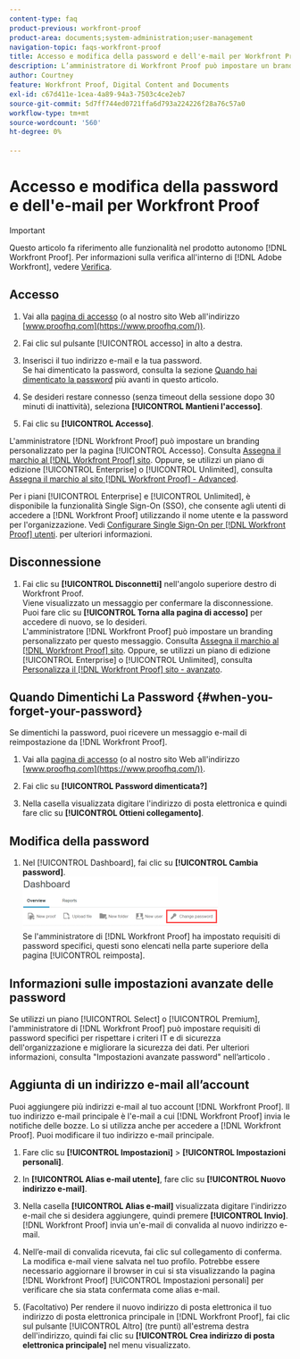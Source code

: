 ```yaml
---
content-type: faq
product-previous: workfront-proof
product-area: documents;system-administration;user-management
navigation-topic: faqs-workfront-proof
title: Accesso e modifica della password e dell'e-mail per Workfront Proof
description: L’amministratore di Workfront Proof può impostare un branding personalizzato per la pagina di accesso. Consulta Marchio del sito Workfront Proof. Oppure, se utilizzi un piano Enterprise o Unlimited edition, consulta Brand the Workfront Proof site - advanced .
author: Courtney
feature: Workfront Proof, Digital Content and Documents
exl-id: c67d411e-1cea-4a89-94a3-7503c4ce2eb7
source-git-commit: 5d7ff744ed0721ffa6d793a224226f28a76c57a0
workflow-type: tm+mt
source-wordcount: '560'
ht-degree: 0%

---
```


# Accesso e modifica della password e dell&#39;e-mail per Workfront Proof

>[!IMPORTANT]
>
>Questo articolo fa riferimento alle funzionalità nel prodotto autonomo [!DNL Workfront Proof]. Per informazioni sulla verifica all&#39;interno di [!DNL Adobe Workfront], vedere [Verifica](../../../review-and-approve-work/proofing/proofing.md).

## Accesso

1. Vai alla [pagina di accesso](https://www.proofhq.com/login) (o al nostro sito Web all&#39;indirizzo [www.proofhq.com](https://www.proofhq.com/)).

1. Fai clic sul pulsante [!UICONTROL accesso] in alto a destra.
1. Inserisci il tuo indirizzo e-mail e la tua password.\
   Se hai dimenticato la password, consulta la sezione [Quando hai dimenticato la password](#when-you-forget-your-password) più avanti in questo articolo.

1. Se desideri restare connesso (senza timeout della sessione dopo 30 minuti di inattività), seleziona **[!UICONTROL Mantieni l&#39;accesso]**.
1. Fai clic su **[!UICONTROL Accesso]**.

L&#39;amministratore [!DNL Workfront Proof] può impostare un branding personalizzato per la pagina [!UICONTROL Accesso]. Consulta [Assegna il marchio al  [!DNL Workfront Proof] sito](../../../workfront-proof/wp-acct-admin/branding/brand-wp-site.md). Oppure, se utilizzi un piano di edizione [!UICONTROL Enterprise] o [!UICONTROL Unlimited], consulta [Assegna il marchio al sito [!DNL Workfront Proof]  - Advanced](../../../workfront-proof/wp-acct-admin/branding/brand-wp-site-advanced.md).

Per i piani [!UICONTROL Enterprise] e [!UICONTROL Unlimited], è disponibile la funzionalità Single Sign-On (SSO), che consente agli utenti di accedere a [!DNL Workfront Proof] utilizzando il nome utente e la password per l&#39;organizzazione. Vedi [Configurare Single Sign-On per [!DNL Workfront Proof] utenti](../../../workfront-proof/wp-acct-admin/account-settings/configure-sso-for-wp-users.md). per ulteriori informazioni.

## Disconnessione

1. Fai clic su **[!UICONTROL Disconnetti]** nell&#39;angolo superiore destro di Workfront Proof.\
   Viene visualizzato un messaggio per confermare la disconnessione. Puoi fare clic su **[!UICONTROL Torna alla pagina di accesso]** per accedere di nuovo, se lo desideri.\
   L&#39;amministratore [!DNL Workfront Proof] può impostare un branding personalizzato per questo messaggio. Consulta [Assegna il marchio al  [!DNL Workfront Proof] sito](../../../workfront-proof/wp-acct-admin/branding/brand-wp-site.md). Oppure, se utilizzi un piano di edizione [!UICONTROL Enterprise] o [!UICONTROL Unlimited], consulta [Personalizza il  [!DNL Workfront Proof] sito - avanzato](../../../workfront-proof/wp-acct-admin/branding/brand-wp-site-advanced.md).

## Quando Dimentichi La Password {#when-you-forget-your-password}

Se dimentichi la password, puoi ricevere un messaggio e-mail di reimpostazione da [!DNL Workfront Proof].

1. Vai alla [pagina di accesso](https://www.proofhq.com/login) (o al nostro sito Web all&#39;indirizzo [www.proofhq.com](https://www.proofhq.com/)).

1. Fai clic su **[!UICONTROL Password dimenticata?]**
1. Nella casella visualizzata digitare l&#39;indirizzo di posta elettronica e quindi fare clic su **[!UICONTROL Ottieni collegamento]**.

## Modifica della password

1. Nel [!UICONTROL Dashboard], fai clic su **[!UICONTROL Cambia password]**.\
   ![Change_passowrd.png](assets/change-passowrd-350x95.png)\
   Se l&#39;amministratore di [!DNL Workfront Proof] ha impostato requisiti di password specifici, questi sono elencati nella parte superiore della pagina [!UICONTROL reimposta].

## Informazioni sulle impostazioni avanzate delle password

Se utilizzi un piano [!UICONTROL Select] o [!UICONTROL Premium], l&#39;amministratore di [!DNL Workfront Proof] può impostare requisiti di password specifici per rispettare i criteri IT e di sicurezza dell&#39;organizzazione e migliorare la sicurezza dei dati. Per ulteriori informazioni, consulta &quot;Impostazioni avanzate password&quot; nell’articolo .

## Aggiunta di un indirizzo e-mail all’account

Puoi aggiungere più indirizzi e-mail al tuo account [!DNL Workfront Proof]. Il tuo indirizzo e-mail principale è l&#39;e-mail a cui [!DNL Workfront Proof] invia le notifiche delle bozze. Lo si utilizza anche per accedere a [!DNL Workfront Proof]. Puoi modificare il tuo indirizzo e-mail principale.

1. Fare clic su **[!UICONTROL Impostazioni]** > **[!UICONTROL Impostazioni personali]**.

1. In **[!UICONTROL Alias e-mail utente]**, fare clic su **[!UICONTROL Nuovo indirizzo e-mail]**.

1. Nella casella **[!UICONTROL Alias e-mail]** visualizzata digitare l&#39;indirizzo e-mail che si desidera aggiungere, quindi premere **[!UICONTROL Invio]**.\
   [!DNL Workfront Proof] invia un&#39;e-mail di convalida al nuovo indirizzo e-mail.

1. Nell’e-mail di convalida ricevuta, fai clic sul collegamento di conferma.\
   La modifica e-mail viene salvata nel tuo profilo. Potrebbe essere necessario aggiornare il browser in cui si sta visualizzando la pagina [!DNL Workfront Proof] [!UICONTROL Impostazioni personali] per verificare che sia stata confermata come alias e-mail.
1. (Facoltativo) Per rendere il nuovo indirizzo di posta elettronica il tuo indirizzo di posta elettronica principale in [!DNL Workfront Proof], fai clic sul pulsante [!UICONTROL Altro] (tre punti) all&#39;estrema destra dell&#39;indirizzo, quindi fai clic su **[!UICONTROL Crea indirizzo di posta elettronica principale]** nel menu visualizzato.
